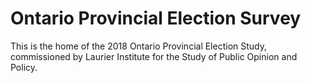 # Ontario Provincial Election Survey
This is the home of the 2018 Ontario Provincial Election Study, commissioned by Laurier Institute for the Study of Public Opinion and Policy.

